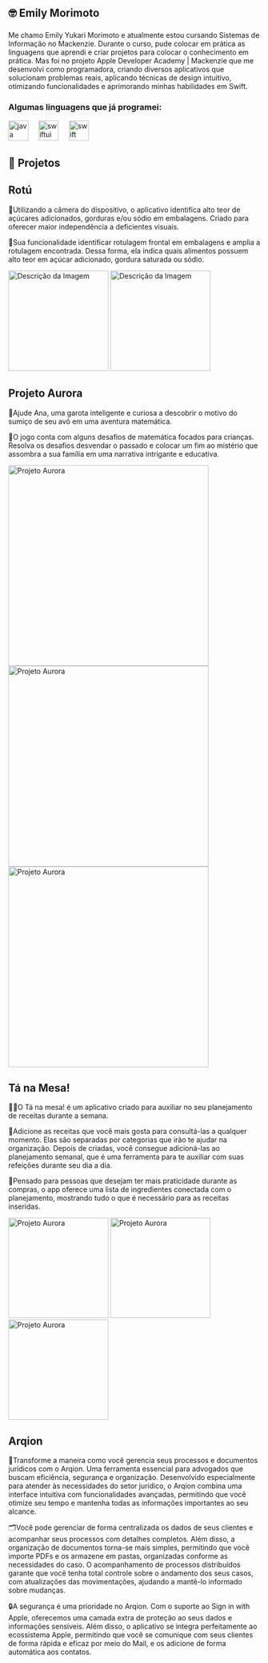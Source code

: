## 🤓 Emily Morimoto 

###

Me chamo Emily Yukari Morimoto e atualmente estou cursando Sistemas de Informação no Mackenzie. Durante o curso, pude colocar em prática as linguagens que aprendi e criar projetos para colocar o conhecimento em prática. Mas foi no projeto Apple Developer Academy | Mackenzie que me desenvolvi como programadora, criando diversos aplicativos que solucionam problemas reais, aplicando técnicas de design intuitivo, otimizando funcionalidades e aprimorando minhas habilidades em Swift. 

### Algumas linguagens que já programei:

<div align="left">
  <img src="https://img.icons8.com/?size=100&id=13679&format=png&color=000000" height="40" alt="java logo"  />
  <img width="12" />
  <img src="https://img.icons8.com/?size=100&id=_BTyk4vBumjx&format=png&color=000000" height="40" alt="swiftui logo"  />
  <img width="13" />
  <img src="https://img.icons8.com/?size=100&id=24465&format=png&color=000000" height="40" alt="swift logo"  />
  <img width="13" />
</div>

###

## 🚀 Projetos 

## Rotú 
🔎Utilizando a câmera do dispositivo, o aplicativo identifica alto teor de açúcares adicionados, gorduras e/ou sódio em embalagens. Criado para oferecer maior independência a deficientes visuais.

🍫Sua funcionalidade  identificar rotulagem frontal em embalagens e amplia a rotulagem encontrada. Dessa forma, ela  indica quais alimentos possuem alto teor em açúcar adicionado, gordura saturada ou sódio.

<img src="https://github.com/user-attachments/assets/31c0cfe9-caf1-4266-b5a8-d6289b2faede" alt="Descrição da Imagem" width="200"/>
<img src="https://github.com/user-attachments/assets/266ea5d0-c7ce-4955-8035-dc7f3851e3e1" alt="Descrição da Imagem" width="200"/>

###

## Projeto Aurora

📐Ajude Ana, uma garota inteligente e curiosa a descobrir o motivo do sumiço de seu avô em uma aventura matemática.

🧠O jogo conta com alguns desafios de matemática focados para crianças. Resolva os desafios desvendar o passado e colocar um fim ao mistério que assombra a sua família em uma narrativa intrigante e educativa.

<img src="https://github.com/user-attachments/assets/03cc044a-adbf-4341-8481-0a53e8f92d5b" alt="Projeto Aurora" width="400" />
<img src="https://github.com/user-attachments/assets/90ae724e-ae9b-4135-9406-cb732366e52d" alt="Projeto Aurora" width="400"/>
<img src="https://github.com/user-attachments/assets/bb8ad468-5695-41a7-8be3-aded65cad174" alt="Projeto Aurora" width="400"/>

## Tá na Mesa!

👩‍🍳O Tá na mesa! é um aplicativo criado para auxiliar no seu planejamento de receitas durante a semana. 

📖Adicione as receitas que você mais gosta para consultá-las a qualquer momento. Elas são separadas por categorias que irão te ajudar na organização. Depois de criadas, você consegue adicioná-las ao planejamento semanal, que é uma ferramenta para te auxiliar com suas refeições durante seu dia a dia.

🔪Pensado para pessoas que desejam ter mais praticidade durante as compras, o app oferece uma lista de ingredientes conectada com o planejamento, mostrando tudo o que é necessário para as receitas inseridas. 


<img src="https://github.com/user-attachments/assets/3513f8f9-3cb1-4bb0-b353-2af992d016fb" alt="Projeto Aurora" width="200" />
<img src="https://github.com/user-attachments/assets/55d33e9b-c99f-49e3-ad5a-a7e1ceb40dbc" alt="Projeto Aurora" width="200"/>
<img src="https://github.com/user-attachments/assets/5cf18d5a-b2e0-4eef-a029-6dde74afc923" alt="Projeto Aurora" width="200"/>

## Arqion
📁Transforme a maneira como você gerencia seus processos e documentos jurídicos com o Arqion. Uma ferramenta essencial para advogados que buscam eficiência, segurança e organização. Desenvolvido especialmente para atender às necessidades do setor jurídico, o Arqion combina uma interface intuitiva com funcionalidades avançadas, permitindo que você otimize seu tempo e mantenha todas as informações importantes ao seu alcance.

🗂️Você pode gerenciar de forma centralizada os dados de seus clientes e acompanhar seus processos com detalhes completos. Além disso, a organização de documentos torna-se mais simples, permitindo que você importe PDFs e os armazene em pastas, organizadas conforme as necessidades do caso. O acompanhamento de processos distribuídos garante que você tenha total controle sobre o andamento dos seus casos, com atualizações das movimentações, ajudando a mantê-lo informado sobre mudanças.

🔒A segurança é uma prioridade no Arqion. Com o suporte ao Sign in with Apple, oferecemos uma camada extra de proteção ao seus dados e informações sensíveis. Além disso, o aplicativo se integra perfeitamente ao ecossistema Apple, permitindo que você se comunique com seus clientes de forma rápida e eficaz por meio do Mail, e os adicione de forma automática aos contatos.
